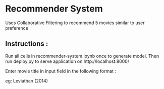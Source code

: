# Recommender System

Uses Collaborative Filtering to recommend 5 movies similar to user preference

## Instructions :

Run all cells in recommender-system.ipynb once to generate model. Then run deploy.py to serve application on http://localhost:8000/

Enter movie title in input field in the following format :

eg: Leviathan (2014)  
